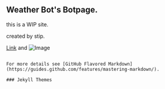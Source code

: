## Weather Bot's Botpage.

this is a WIP site.

created by stip.


[Link](url) and ![Image](src)
```

For more details see [GitHub Flavored Markdown](https://guides.github.com/features/mastering-markdown/).

### Jekyll Themes
